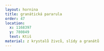 ```yaml
---
layout: hornina
title: granátická pararula
order: 47
location: 
  x: 1168397
  y: 780849
  text: Ktiš
material: z krystalů živců, slídy a granátů
---
```


